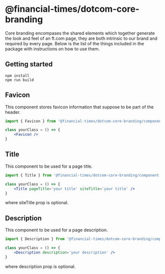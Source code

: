 # @financial-times/dotcom-core-branding

Core branding encompases the shared elements which together generate the look and feel of an ft.com page, they are both intrinsic to our brand and required by every page. Below is the list of the things included in the package with instructions on how to use them.

## Getting started
```
npm install
npm run build
```

## Favicon

This component stores favicon information that suppose to be part of the header.

```jsx
import { Favicon } from '@financial-times/dotcom-core-branding/component'

class yourClass = () => {
    <Favicon />
}
```

## Title

This component to be used for a page title.

```jsx
import { Title } from '@financial-times/dotcom-core-branding/component'

class yourClass = () => {
    <Title pageTitle='your title' siteTitle='your title' />
}
```
where siteTitle prop is optional.

## Description

This component to be used for a page description.

```jsx
import { Description } from '@financial-times/dotcom-core-branding/component'

class yourClass = () => {
    <Description description='your description' />
}
```
where description prop is optional.
